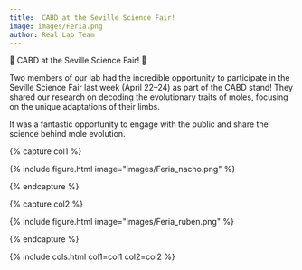 ```yaml
---
title:  CABD at the Seville Science Fair!
image: images/Feria.png
author: Real Lab Team
---
```


🌟 CABD at the Seville Science Fair! 🌟

Two members of our lab had the incredible opportunity to participate in the Seville Science Fair last week (April 22–24) as part of the CABD stand! They shared our research on decoding the evolutionary traits of moles, focusing on the unique adaptations of their limbs.

It was a fantastic opportunity to engage with the public and share the science behind mole evolution. 

{% capture col1 %}

{% include figure.html image="images/Feria_nacho.png" %}

{% endcapture %}

{% capture col2 %}

{% include figure.html image="images/Feria_ruben.png" %}

{% endcapture %}

{% include cols.html col1=col1 col2=col2 %}

